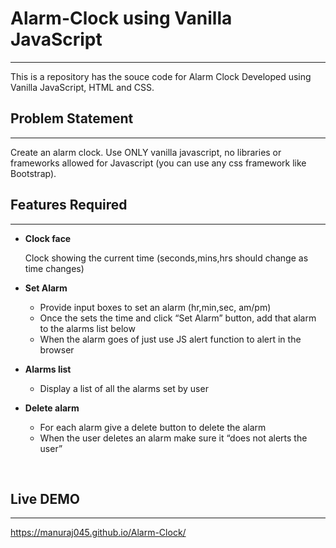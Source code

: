 # Alarm-Clock using Vanilla JavaScript
---

This is a repository has the souce code for Alarm Clock Developed using Vanilla JavaScript, HTML and CSS.</li>
<br>

## Problem Statement
---

Create an alarm clock. Use ONLY vanilla javascript, no libraries or frameworks allowed for Javascript (you can use any css framework like Bootstrap).
<br>

## Features Required
---

- <b>Clock face</b><br>


  Clock showing the current time (seconds,mins,hrs should change as time changes)

- <b>Set Alarm</b> <br>


  - Provide input boxes to set an alarm (hr,min,sec, am/pm)
  - Once the sets the time and click “Set Alarm” button, add that alarm to the alarms list below
  - When the alarm goes of just use JS alert function to alert in the browser

- <b>Alarms list</b> <br>


  - Display a list of all the alarms set by user
 
- <b>Delete alarm</b> <br>

  - For each alarm give a delete button to delete the alarm
  - When the user deletes an alarm make sure it “does not alerts the user”

<br>

## Live DEMO
---

https://manuraj045.github.io/Alarm-Clock/
<br>








 
